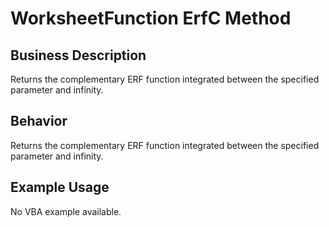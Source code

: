 # WorksheetFunction ErfC Method

## Business Description
Returns the complementary ERF function integrated between the specified parameter and infinity.

## Behavior
Returns the complementary ERF function integrated between the specified parameter  and infinity.

## Example Usage
No VBA example available.